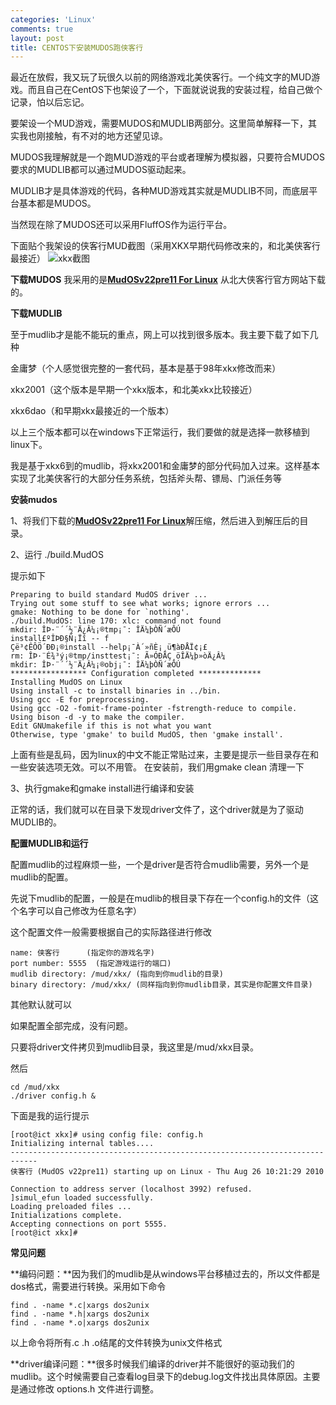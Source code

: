 ```yaml
--- 
categories: 'Linux'
comments: true
layout: post
title: CENTOS下安装MUDOS跑侠客行
---
```

最近在放假，我又玩了玩很久以前的网络游戏北美侠客行。一个纯文字的MUD游戏。而且自己在CentOS下也架设了一个，下面就说说我的安装过程，给自己做个记录，怕以后忘记。

要架设一个MUD游戏，需要MUDOS和MUDLIB两部分。这里简单解释一下，其实我也刚接触，有不对的地方还望见谅。

MUDOS我理解就是一个跑MUD游戏的平台或者理解为模拟器，只要符合MUDOS要求的MUDLIB都可以通过MUDOS驱动起来。

MUDLIB才是具体游戏的代码，各种MUD游戏其实就是MUDLIB不同，而底层平台基本都是MUDOS。

当然现在除了MUDOS还可以采用FluffOS作为运行平台。

下面贴个我架设的侠客行MUD截图（采用XKX早期代码修改来的，和北美侠客行最接近）
![xkx截图](http://farm9.staticflickr.com/8087/8514869856_f372e947e4_z.jpg)

**下载MUDOS**
我采用的是<a href="http://www.pkuxkx.net/download/soft.php?id=20"><b>MudOSv22pre11 For Linux</b></a> 从北大侠客行官方网站下载的。

**下载MUDLIB**

至于mudlib才是能不能玩的重点，网上可以找到很多版本。我主要下载了如下几种

金庸梦（个人感觉很完整的一套代码，基本是基于98年xkx修改而来）

xkx2001（这个版本是早期一个xkx版本，和北美xkx比较接近）

xkx6dao（和早期xkx最接近的一个版本）

以上三个版本都可以在windows下正常运行，我们要做的就是选择一款移植到linux下。

我是基于xkx6到的mudlib，将xkx2001和金庸梦的部分代码加入过来。这样基本实现了北美侠客行的大部分任务系统，包括斧头帮、镖局、门派任务等

**安装mudos**

1、将我们下载的<a href="http://www.pkuxkx.net/download/soft.php?id=20"><b>MudOSv22pre11 For Linux</b></a>解压缩，然后进入到解压后的目录。

2、运行 ./build.MudOS

提示如下

```
Preparing to build standard MudOS driver ...
Trying out some stuff to see what works; ignore errors ...
gmake: Nothing to be done for `nothing'.
./build.MudOS: line 170: xlc: command not found
mkdir: ÎÞ·¨´´½¨Ä¿Â¼¡®tmp¡¯: ÎÄ¼þÒÑ´æÔÚ
install£ºÎÞÐ§Ñ¡Ïî -- f
Çë³¢ÊÔÖ´ÐÐ¡®install --help¡¯À´»ñÈ¡¸ü¶àÐÅÏ¢¡£
rm: ÎÞ·¨É¾³ý¡®tmp/insttest¡¯: Ã»ÓÐÄÇ¸öÎÄ¼þ»òÄ¿Â¼
mkdir: ÎÞ·¨´´½¨Ä¿Â¼¡®obj¡¯: ÎÄ¼þÒÑ´æÔÚ
***************** Configuration completed **************
Installing MudOS on Linux
Using install -c to install binaries in ../bin.
Using gcc -E for preprocessing.
Using gcc -O2 -fomit-frame-pointer -fstrength-reduce to compile.
Using bison -d -y to make the compiler.
Edit GNUmakefile if this is not what you want
Otherwise, type 'gmake' to build MudOS, then 'gmake install'.
```

上面有些是乱码，因为linux的中文不能正常贴过来，主要是提示一些目录存在和一些安装选项无效。可以不用管。
在安装前，我们用gmake clean 清理一下

3、执行gmake和gmake install进行编译和安装

正常的话，我们就可以在目录下发现driver文件了，这个driver就是为了驱动MUDLIB的。

**配置MUDLIB和运行**

配置mudlib的过程麻烦一些，一个是driver是否符合mudlib需要，另外一个是mudlib的配置。

先说下mudlib的配置，一般是在mudlib的根目录下存在一个config.h的文件（这个名字可以自己修改为任意名字）

这个配置文件一般需要根据自己的实际路径进行修改

```
name: 侠客行      (指定你的游戏名字)
port number: 5555  (指定游戏运行的端口)
mudlib directory: /mud/xkx/ (指向到你mudlib的目录)
binary directory: /mud/xkx/ (同样指向到你mudlib目录，其实是你配置文件目录)
```

其他默认就可以

如果配置全部完成，没有问题。

只要将driver文件拷贝到mudlib目录，我这里是/mud/xkx目录。

然后

```
cd /mud/xkx
./driver config.h &
```

下面是我的运行提示

```
[root@ict xkx]# using config file: config.h
Initializing internal tables....
----------------------------------------------------------------------------
侠客行 (MudOS v22pre11) starting up on Linux - Thu Aug 26 10:21:29 2010

Connection to address server (localhost 3992) refused.
]simul_efun loaded successfully.
Loading preloaded files ...
Initializations complete.
Accepting connections on port 5555.
[root@ict xkx]#
```

**常见问题**

**编码问题：**因为我们的mudlib是从windows平台移植过去的，所以文件都是dos格式，需要进行转换。采用如下命令

```
find . -name *.c|xargs dos2unix
find . -name *.h|xargs dos2unix
find . -name *.o|xargs dos2unix
```

以上命令将所有.c .h .o结尾的文件转换为unix文件格式

**driver编译问题：**很多时候我们编译的driver并不能很好的驱动我们的mudlib。这个时候需要自己查看log目录下的debug.log文件找出具体原因。主要是通过修改 options.h  文件进行调整。

